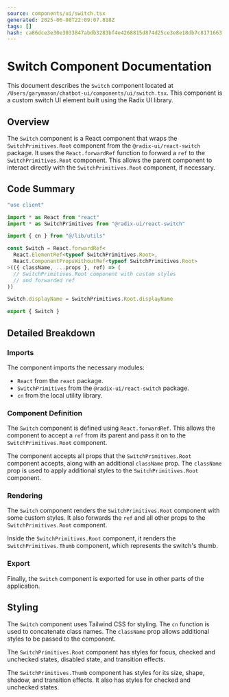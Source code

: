 ```yaml
---
source: components/ui/switch.tsx
generated: 2025-06-08T22:09:07.818Z
tags: []
hash: ca86dce3e30e3033847abdb3283bf4e4268815d874d25ce3e8e18db7c8171663
---
```


# Switch Component Documentation

This document describes the `Switch` component located at `/Users/garymason/chatbot-ui/components/ui/switch.tsx`. This component is a custom switch UI element built using the Radix UI library.

## Overview

The `Switch` component is a React component that wraps the `SwitchPrimitives.Root` component from the `@radix-ui/react-switch` package. It uses the `React.forwardRef` function to forward a `ref` to the `SwitchPrimitives.Root` component. This allows the parent component to interact directly with the `SwitchPrimitives.Root` component, if necessary.

## Code Summary

```ts
"use client"

import * as React from "react"
import * as SwitchPrimitives from "@radix-ui/react-switch"

import { cn } from "@/lib/utils"

const Switch = React.forwardRef<
  React.ElementRef<typeof SwitchPrimitives.Root>,
  React.ComponentPropsWithoutRef<typeof SwitchPrimitives.Root>
>(({ className, ...props }, ref) => (
  // SwitchPrimitives.Root component with custom styles
  // and forwarded ref
))

Switch.displayName = SwitchPrimitives.Root.displayName

export { Switch }
```

## Detailed Breakdown

### Imports

The component imports the necessary modules:

- `React` from the `react` package.
- `SwitchPrimitives` from the `@radix-ui/react-switch` package.
- `cn` from the local utility library.

### Component Definition

The `Switch` component is defined using `React.forwardRef`. This allows the component to accept a `ref` from its parent and pass it on to the `SwitchPrimitives.Root` component.

The component accepts all props that the `SwitchPrimitives.Root` component accepts, along with an additional `className` prop. The `className` prop is used to apply additional styles to the `SwitchPrimitives.Root` component.

### Rendering

The `Switch` component renders the `SwitchPrimitives.Root` component with some custom styles. It also forwards the `ref` and all other props to the `SwitchPrimitives.Root` component.

Inside the `SwitchPrimitives.Root` component, it renders the `SwitchPrimitives.Thumb` component, which represents the switch's thumb.

### Export

Finally, the `Switch` component is exported for use in other parts of the application.

## Styling

The `Switch` component uses Tailwind CSS for styling. The `cn` function is used to concatenate class names. The `className` prop allows additional styles to be passed to the component.

The `SwitchPrimitives.Root` component has styles for focus, checked and unchecked states, disabled state, and transition effects.

The `SwitchPrimitives.Thumb` component has styles for its size, shape, shadow, and transition effects. It also has styles for checked and unchecked states.